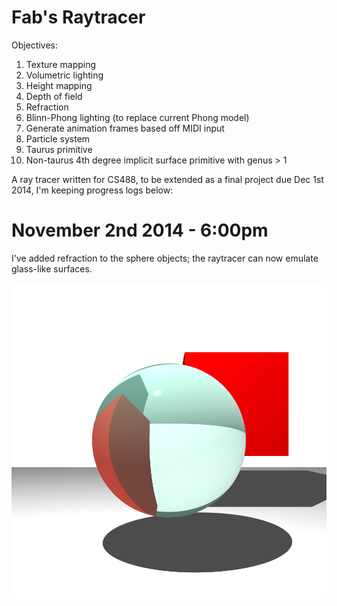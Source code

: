 Fab's Raytracer
===============

Objectives:
1. Texture mapping
2. Volumetric lighting
3. Height mapping
4. Depth of field
5. Refraction
6. Blinn-Phong lighting (to replace current Phong model)
7. Generate animation frames based off MIDI input
8. Particle system
9. Taurus primitive
10. Non-taurus 4th degree implicit surface primitive with genus > 1

A ray tracer written for CS488, to be extended as a final project due Dec 1st 2014, I'm keeping progress logs below:

# November 2nd 2014 - 6:00pm

I've added refraction to the sphere objects; the raytracer can now emulate glass-like surfaces.

![Alt text](/samplerefraction.png?raw=true "Sample render")